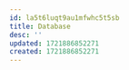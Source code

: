 ```yaml
---
id: la5t6luqt9au1mfwhc5t5sb
title: Database
desc: ''
updated: 1721886852271
created: 1721886852271
---
```

